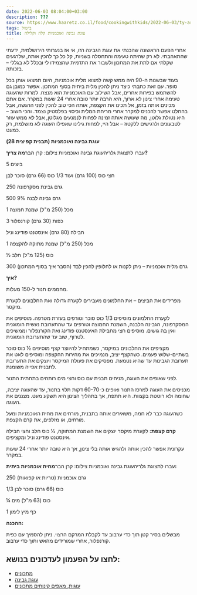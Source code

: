 ```yaml
---
date: 2022-06-03 08:04:00+03:00
description: ???
source: https://www.haaretz.co.il/food/cookingwithkids/2022-06-03/ty-article/00000181-18be-d71f-a3e1-d9be29490000
tags: בישול
title: עוגת גבינה ואוכמניות קלה וקלילה
---
```


אחרי הפעם הראשונה שהכנתי את עוגת הגבינה הזו, אי אז בנערותי הירושלמית, ידעתי שהתאהבתי. לא רק שהיתה טעימה והתחסלה בשניות, קל כל כך להכין אותה, שלרגעים שקלתי אם לתת את המתכון ולשבור את התדמית שהצמידו לי ובכלל לא בגללי – בזכותה.

בעוד שבשנות ה-90 היה ממש קשה למצוא מלית אוכמניות, היום תמצאו אותן בכל סופר. עם זאת כתבתי כיצד ניתן להכין מלית ביתית בסוף המתכון. אפשר כמובן גם להשתמש בפירות אחרים, אבל השילוב עם האוכמניות הוא מנצח. למרות שהעוגה טעימה אחרי צינון לא ארוך, היא הרבה יותר טובה אחרי 24 שעות במקרר. אם אתם מכינים אותה בזמן, אל תכינו את הקצפת, אותה הכי טוב להכין לפני ההגשה, אבל בהחלט אפשר להכניס למקרר אחרי מריחת המלית וכיסוי בפלסטיק נצמד. והכי חשוב – היא נטולת גלוטן, מה שעושה אותה זמינה לפחות לנמנעים מגלוטן, אבל לא ממש עוזר לטבעונים ולרגישים ללקטוז – אבל היי, לפחות גילינו שאפילו העוגה לא מושלמת, רק כמעט.

**עוגת גבינה ואוכמניות (תבנית קפיצית 28)**

 עברו לתצוגת גלריהעוגת גבינה ואוכמניות 
צילום: קרן הבר**מה צריך?**

5 ביצים

חצי כוס (100 גרם) ועוד 1/3 כוס (66 גרם) סוכר לבן

250 גרם גבינת מסקרפונה

500 גרם גבינה לבנה 9%

1 מכל (250 מ"ל) שמנת חמוצה

3 כפות (30 גרם) קורנפלור

חבילה (80 גרם) אינסטנט פודינג וניל

1 מכל (250 מ"ל) שמנת מתוקה להקצפה

½ כוס (125 מ"ל) חלב

300 גרם מלית אוכמניות – ניתן לקנות או לחלופין להכין לבד (הסבר איך בסוף המתכון)

**איך?**

מחממים תנור ל-150 מעלות.

מפרידים את הביצים – את החלמונים מעבירים לקערה גדולה ואת החלבונים לקערת מיקסר.

לקערת החלמונים מוסיפים 1/3 כוס סוכר וטורפים בעזרת מטרפה. מוסיפים את המסקרפונה, הגבינה הלבנה, השמנת החמוצה וטורפים עד שהתערובת נעשית הומוגנית ואין בה גושים. מוסיפים חצי מחבילת האינסטנט פודינג ואת הקורנפלור וממשיכים לטרוף, שוב עד שהתערובת הומוגנית.

מקציפים את החלבונים במיקסר, כשמתחיל להיווצר קצף מוסיפים ½ כוס סוכר בשתיים-שלוש פעמים. כשהקצף יציב, מנמיכים את מהירות ההקצפה ומוסיפים לאט את תערובת הגבינות עד שהיא נטמעת. מפסיקים את פעולת המיקסר ויוצקים את התערובת לתבנית אפייה משומנת.

לפני שאופים את העוגה, מניחים תבנית עם כוס וחצי מים רותחים בתחתית התנור.

מכניסים את העוגה למרכז התנור ואופים כ-60-70 דקות תלוי בתנור, עד שהעוגה יציבה, שחומה ולא רוטטת בקצוות. היא תתפח, אך בתהליך הצינון היא תשקע מעט. מצננים את העוגה.

כשהעוגה כבר לא חמה, משאירים אותה בתבנית, מורחים את מחית האוכמניות ומעל מורחים, או מזלפים, את קרם הקצפת.

**קרם קצפת:** לקערת מיקסר יוצקים את השמנת המתוקה, ½ כוס חלב וחצי חבילה אינסטנט פודינג וניל ומקציפים.

עקרונית אפשר להכין אותה ולהגיש אותה בלי צינון, אך היא טובה יותר אחרי 24 שעות במקרר.

 עברו לתצוגת גלריהעוגת גבינה ואוכמניות 
צילום: קרן הבר**מחית אוכמניות ביתית:**

250 גרם אוכמניות (טריות או קפואות)

1/3 כוס (66 גרם) סוכר לבן

¼ כוס (63 מ"ל) מים

1 כף מיץ לימון

**ההכנה:**

מבשלים בסיר קטן תוך כדי ערבוב עד לקבלת המרקם הרצוי. ניתן להסמיך עם כפית קורנפלור, אחרי שמורידים מהאש ותוך כדי ערבוב.

לחצו על הפעמון לעדכונים בנושא:
------------------------------

* [מתכונים](/ty-tag/recipes-0000017f-da28-dea8-a77f-de6a4ba50000)
* [עוגת גבינה](/ty-tag/cheesecake-0000017f-da2c-dea8-a77f-de6e4c2e0000)
* [עוגות, מאפים קינוחים מתכונים](/ty-tag/cakes-0000017f-da2a-d938-a17f-fe2a21fc0000)
